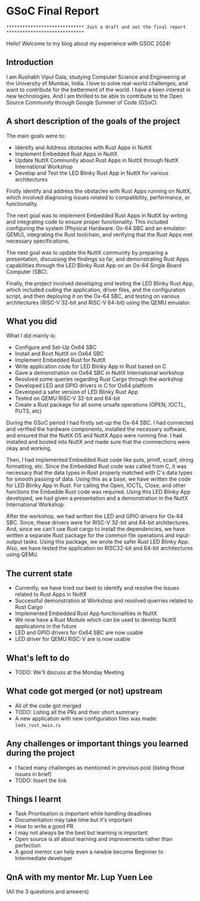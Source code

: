 # GSoC Final Report

`***************************** Just a draft and not the final report *****************************`

Hello! Welcome to my blog about my experience with GSOC 2024!

## Introduction
I am Rushabh Vipul Gala, studying Computer Science and Engineering at the University of Mumbai, India. I love to solve real-world challenges, and want to contribute for the betterment of the world. I have a keen interest in new technologies. And I am thrilled to be able to contribute to the Open Source Community through Google Summer of Code (GSoC).

## A short description of the goals of the project
The main goals were to:
- Identify and Address obstacles with Rust Apps in NuttX
- Implement Embedded Rust Apps in NuttX
- Update NuttX Community about Rust Apps in NuttX through NuttX International Workshop
- Develop and Test the LED Blinky Rust App in NuttX for various architectures

Firstly identify and address the obstacles with Rust Apps running on NuttX, which involved diagnosing issues related to compatibility, performance, or functionality.

The next goal was to implement Embedded Rust Apps in NuttX by writing and integrating code to ensure proper functionality. This included configuring the system (Physical Hardware: Ox-64 SBC and an emulator: QEMU), integrating the Rust toolchain, and verifying that the Rust Apps met necessary specifications.

The next goal was to update the NuttX community by preparing a presentation, discussing the findings so far, and demonstrating Rust Apps capabilities through the LED Blinky Rust App on an Ox-64 Single Board Computer (SBC).

Finally, the project involved developing and testing the LED Blinky Rust App, which included coding the application, driver files, and the configuration script, and then deploying it on the Ox-64 SBC, and testing on various architectures (RISC-V 32-bit and RISC-V 64-bit) using the QEMU emulator.

## What you did
What I did mainly is:
- Configure and Set-Up Ox64 SBC
- Install and Boot NuttX on Ox64 SBC
- Implement Embedded Rust for NuttX
- Write application code for LED Blinky App in Rust based on C
- Gave a demonstration on Ox64 SBC in NuttX International workshop
- Resolved some queries regarding Rust Cargo through the workshop
- Developed LED and GPIO drivers in C for Ox64 platform
- Developed a safer version of LED Blinky Rust App
- Tested on QEMU RISC-V 32-bit and 64-bit
- Create a Rust package for all some unsafe operations (OPEN, IOCTL, PUTS, etc)

During the GSoC period I had firstly set-up the Ox-64 SBC. I had connected and verified the hardware components, installed the necessary software, and ensured that the NuttX OS and NuttX Apps were running fine. I had installed and booted into NuttX and made sure that the connnections were okay and working. 

Then, I had implemented Embedded Rust code like puts, printf, scanf, string formatting, etc. Since the Embedded Rust code was called from C, it was necessary that the data types in Rust properly matched with C's data types for smooth passing of data. Using this as a base, we have written the code for LED Blinky App in Rust. For calling the Open, IOCTL, Close, and other functions the Embedde Rust code was required. Using this LED Blinky App developed, we had given a presentation and a demonstration in the NuttX International Workshop.

After the workshop, we had written the LED and GPIO drivers for Ox-64 SBC. Since, these drivers were for RISC-V 32-bit and 64-bit architectures. And, since we can't use Rust cargo to install the dependencies, we have written a separate Rust package for the common file operations and input-output tasks. Using this package, we wrote the safer Rust LED Blinky App. Also, we have tested the application on RISC32-bit and 64-bit architectures using QEMU.

## The current state
- Currently, we have tried our best to identify and resolve the issues related to Rust Apps in NuttX
- Successful demonstration at Workshop and resolved querries related to Rust Cargo
- Implemented Embedded Rust App functionalities in NuttX 
- We now have a Rust Module which can be used to develop NuttX applications in the future
- LED and GPIO drivers for Ox64 SBC are now usable
- LED driver for QEMU RISC-V are is now usable

## What's left to do
- TODO: We'll discuss at the Monday Meeting

## What code got merged (or not) upstream
- All of the code got merged
- TODO: Listing all the PRs and their short summary
- A new application with new configuration files was made: `leds_rust_main.rs`

## Any challenges or important things you learned during the project
- I faced many challenges as mentioned in previous post (listing those issues in brief)
- TODO: Insert the link

## Things I learnt
- Task Priortisation is important while handling deadlines
- Documentation may take time but it's important
- How to write a good PR
- I may not always be the best but learning is important
- Open source is all about learning and improvements rather than perfection
- A good mentor can help even a newbie become Beginner to Intermediate developer

## QnA with my mentor Mr. Lup Yuen Lee
(All the 3 questions and answers)
